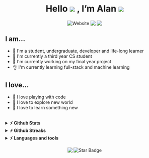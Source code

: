 <h1 align="center">Hello <img src="https://github.com/TheDudeThatCode/TheDudeThatCode/blob/master/Assets/Earth.gif" width="25px"> , I’m Alan <img src="https://media.giphy.com/media/hvRJCLFzcasrR4ia7z/giphy.gif" width="25px"></h1>
<p align="center" >
<img align="center" alt="Website" height="25" src="https://img.shields.io/badge/Website-black?style=flat-square&logo=google-chrome&logoColor=white">
<img align="center" height="25" src="https://img.shields.io/badge/-LinkedIn-black?style=flat-square&logo=Linkedin&logoColor=white" />
<img align="center" height="25" src="https://img.shields.io/badge/My%20blog-black?style=flat-square&logo=microgenetics&logoColor=white" /><br/>
</p>
<p>
<h2>I am... </h2>
<ul>
  <li>💪 I'm a student, undergraduate, developer and life-long learner</li>
  <li>🤟 I'm currently a third year CS student</li>
  <li>🤝 I'm currently working on my final year project</li>
  <li>👌 I'm currently learning full-stack and machine learning</li>
</ul></p>
<p>
<h2>I love... </h2>
<ul>
  <li>🧡 I love playing with code</li>
  <li>💛 I love to explore new world</li>
  <li>💚 I love to learn something new</li>
</ul></p>
<br/>
<details>	
  <summary><b>⚡ Github Stats</b></summary><br/>
  <p align="center">
  <img alt="Github Stats"  src="https://github-readme-stats.vercel.app/api?username=Alan-aj&show_icons=true&hide_title=true&theme=highcontrast&include_all_commits=true&count_private=true&title_color=fff&hide_border=true" />
  </p>
</details>
<details>	
  <summary><b>⚡ Github Streaks</b></summary><br/>
  <p align="center">
  <img alt="Github Streaks"  src="https://github-readme-streak-stats.herokuapp.com/?user=Alan-aj&hide_border=true&theme=highcontrast" />
  </p>
</details>
<details>	
  <summary><b>⚡ Languages and tools</b></summary><br/>
<p align="center">
<img alt="Github Stats" src="https://github-readme-stats.vercel.app/api/top-langs/?username=Alan-aj&layout=compact&langs_count=7&theme=highcontrast&title_color=fff&hide_border=true" />
</p><br/>
<p align="center">
  <img align="center" alt="Js" height="30" width="40" src="https://raw.githubusercontent.com/devicons/devicon/master/icons/javascript/javascript-plain.svg">
  <img align="center" alt="React" height="30" width="40" src="https://raw.githubusercontent.com/devicons/devicon/master/icons/react/react-original.svg">
  <img align="center" alt="HTML" height="30" width="40" src="https://raw.githubusercontent.com/devicons/devicon/master/icons/html5/html5-original.svg">
  <img align="center" alt="CSS" height="30" width="40" src="https://raw.githubusercontent.com/devicons/devicon/master/icons/css3/css3-original.svg">
  <img align="center" height="30" width="40" src="https://github.com/devicons/devicon/blob/master/icons/java/java-original.svg">
</p>
<p align="center">
<img height="27" src="https://img.shields.io/badge/-VS%20Code-black?style=flat-square&logo=visual-studio-code">
<img height="27" src="https://img.shields.io/badge/-GitHub-black?style=flat-square&logo=github&logoColor=white">
<img height="27" src="https://img.shields.io/badge/-Git-black?style=flat-square&logo=git">
<img height="27" src="https://img.shields.io/badge/Chrome-black?style=flat-square&logo=google-chrome">
<img height="27" src="https://img.shields.io/badge/Firebase-black?style=flat-square&logo=firebase">
<img height="27" src="https://img.shields.io/badge/-Heroku-black?style=flat-square&logo=heroku">
</p>
<p align="center">
<img src="https://readme-typing-svg.herokuapp.com/?lines=console.log(%22Hello%2C%20World!%22);printf(%22Hello%2C%20World!%22);cout%20%3C%3C%20%22Hello%2C%20World!%22&center=true&size=25&width=400">
</p>
</details>
<p align="center" >
<img align="center" height="25" src="https://visitor-badge.laobi.icu/badge?page_id=Alan-aj.Alan-aj" />
<img align="center" height="25" src="https://img.shields.io/static/v1?label=%F0%9F%8C%9F&message=If%20Useful&style=flat-square&color=black" alt="Star Badge"/>
</p>
